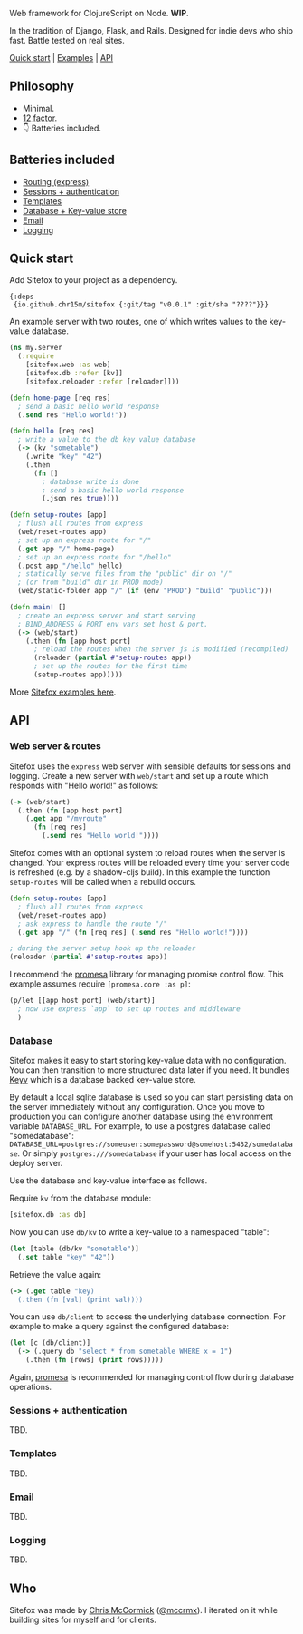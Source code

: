 Web framework for ClojureScript on Node. **WIP**.

In the tradition of Django, Flask, and Rails.
Designed for indie devs who ship fast.
Battle tested on real sites.

[Quick start](#quick-start) | [Examples](https://github.com/chr15m/sitefox/tree/main/examples) | [API](#api)

## Philosophy

 * Minimal.
 * [12 factor](https://12factor.net/).
 * 👇 Batteries included.

## Batteries included

 * [Routing (express)](#web-server-routes)
 * [Sessions + authentication](#sessions)
 * [Templates](#templates)
 * [Database + Key-value store](#database)
 * [Email](#email)
 * [Logging](#logging)

## Quick start

Add Sitefox to your project as a dependency.

```
{:deps
 {io.github.chr15m/sitefox {:git/tag "v0.0.1" :git/sha "????"}}}
```

An example server with two routes, one of which writes values to the key-value database.

```clojure
(ns my.server
  (:require
    [sitefox.web :as web]
    [sitefox.db :refer [kv]]
    [sitefox.reloader :refer [reloader]]))

(defn home-page [req res]
  ; send a basic hello world response
  (.send res "Hello world!"))

(defn hello [req res]
  ; write a value to the db key value database
  (-> (kv "sometable")
    (.write "key" "42")
    (.then
      (fn []
        ; database write is done
        ; send a basic hello world response
        (.json res true))))

(defn setup-routes [app]
  ; flush all routes from express
  (web/reset-routes app)
  ; set up an express route for "/"
  (.get app "/" home-page)
  ; set up an express route for "/hello"
  (.post app "/hello" hello)
  ; statically serve files from the "public" dir on "/"
  ; (or from "build" dir in PROD mode)
  (web/static-folder app "/" (if (env "PROD") "build" "public")))

(defn main! []
  ; create an express server and start serving
  ; BIND_ADDRESS & PORT env vars set host & port.
  (-> (web/start)
    (.then (fn [app host port]
      ; reload the routes when the server js is modified (recompiled)
      (reloader (partial #'setup-routes app))
      ; set up the routes for the first time
      (setup-routes app)))))
```

More [Sitefox examples here](./examples).

## API

### Web server & routes

Sitefox uses the `express` web server with sensible defaults for sessions and logging.
Create a new server with `web/start` and set up a route which responds with "Hello world!" as follows:

```clojure
(-> (web/start)
  (.then (fn [app host port]
    (.get app "/myroute"
      (fn [req res]
        (.send res "Hello world!"))))
```

Sitefox comes with an optional system to reload routes when the server is changed.
Your express routes will be reloaded every time your server code is refreshed (e.g. by a shadow-cljs build).
In this example the function `setup-routes` will be called when a rebuild occurs.

```clojure
(defn setup-routes [app]
  ; flush all routes from express
  (web/reset-routes app)
  ; ask express to handle the route "/"
  (.get app "/" (fn [req res] (.send res "Hello world!"))))

; during the server setup hook up the reloader
(reloader (partial #'setup-routes app))
```

I recommend the [promesa](https://github.com/funcool/promesa) library for managing promise control flow.
This example assumes require `[promesa.core :as p]`:

```clojure
(p/let [[app host port] (web/start)]
  ; now use express `app` to set up routes and middleware
  )
```

### Database

Sitefox makes it easy to start storing key-value data with no configuration.
You can then transition to more structured data later if you need.
It bundles [Keyv](https://github.com/lukechilds/keyv) which is a database backed key-value store.

By default a local sqlite database is used so you can start persisting data on the server immediately without any configuration.
Once you move to production you can configure another database using the environment variable `DATABASE_URL`.
For example, to use a postgres database called "somedatabase": `DATABASE_URL=postgres://someuser:somepassword@somehost:5432/somedatabase`.
Or simply `postgres:///somedatabase` if your user has local access on the deploy server.

Use the database and key-value interface as follows.

Require `kv` from the database module:

```clojure
[sitefox.db :as db]
```

Now you can use `db/kv` to write a key-value to a namespaced "table":

```clojure
(let [table (db/kv "sometable")]
  (.set table "key" "42"))
```

Retrieve the value again:

```clojure
(-> (.get table "key)
  (.then (fn [val] (print val))))
```

You can use `db/client` to access the underlying database connection.
For example to make a query against the configured database:

```clojure
(let [c (db/client)]
  (-> (.query db "select * from sometable WHERE x = 1")
    (.then (fn [rows] (print rows)))))
```

Again, [promesa](https://github.com/funcool/promesa) is recommended for managing control flow during database operations.

### Sessions + authentication

TBD.

### Templates

TBD.

### Email

TBD.

### Logging

TBD.

## Who

Sitefox was made by [Chris McCormick](https://mccormick.cx) ([@mccrmx](https://twitter.com/mccrmx)).
I iterated on it while building sites for myself and for clients.
